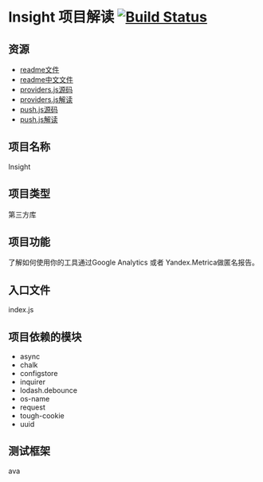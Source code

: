 # Insight 项目解读 [![Build Status](https://travis-ci.org/Sunhuizhe/code-read-insight.svg?branch=master)](https://travis-ci.org/Sunhuizhe/code-read-insight)

## 资源
* [readme文件](https://github.com/yeoman/insight/blob/master/readme.md)
* [readme中文文件](https://github.com/Sunhuizhe/Code-Read/blob/master/Insight-Chinese.md)
* [providers.js源码](https://github.com/yeoman/insight/blob/master/lib/providers.js)
* [providers.js解读](https://github.com/Sunhuizhe/code-read-insight/blob/master/lib/providers.js)
* [push.js源码](https://github.com/yeoman/insight/blob/master/lib/push.js)
* [push.js解读](https://github.com/Sunhuizhe/code-read-insight/blob/master/lib/push.js)
## 项目名称
Insight

## 项目类型
第三方库

## 项目功能
了解如何使用你的工具通过Google Analytics 或者 Yandex.Metrica做匿名报告。

## 入口文件
index.js

## 项目依赖的模块
* async
* chalk
* configstore
* inquirer
* lodash.debounce
* os-name
* request
* tough-cookie
* uuid

## 测试框架
ava
